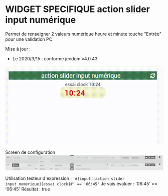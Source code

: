 # WIDGET SPECIFIQUE action slider input numérique

Permet de renseigner 2 valeurs numérique heure et minute
touche "Entrée" pour une validation PC

Mise à jour :

- Le 2020/3/15 : conforme jeedom v4.0.43

<img src="Input_clock~1.gif"/>


Screen de configuration
<img src="curseur input clock.png"/>

Utilisation
testeur d'expression :
<code>'#[input][action slider input numérique][essai clock]#' == '06:45'</code>
<quote>
  Je vais évaluer : '06:45' == '06:45'
Résultat : true
  </quote>
